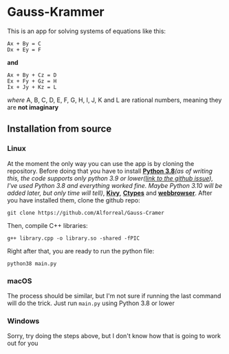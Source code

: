 # Gauss-Krammer

This is an app for solving systems of equations like this:
```
Ax + By = C
Dx + Ey = F
```
**and**
```
Ax + By + Cz = D
Ex + Fy + Gz = H
Ix + Jy + Kz = L
```
*where* A, B, C, D, E, F, G, H, I, J, K and L are rational numbers, meaning they are **not imaginary**

## Installation from source
### Linux
At the moment the only way you can use the app is by cloning the repository. Before doing that you have to install **[Python 3.8](https://www.python.org/downloads/release/python-380/)***(as of writing this, the code supports only python 3.9 or lower([link to the github issue](https://github.com/kivymd/KivyMD/issues/1166#issuecomment-1018337569)), I've used Python 3.8 and everything worked fine. Maybe Python 3.10 will be added later, but only time will tell)*, **[Kivy](https://kivy.org/doc/stable/gettingstarted/installation.html)**, **[Ctypes](https://pypi.org/project/ctypes-callable/)** and **[webbrowser](https://docs.python.org/3/library/webbrowser.html)**. 
After you have installed them, clone the github repo:
```
git clone https://github.com/Alforreal/Gauss-Cramer
```
Then, compile C++ libraries:
```
g++ library.cpp -o library.so -shared -fPIC
```
Right after that, you are ready to run the python file:
```
python38 main.py
```
### macOS
The process should be similar, but I'm not sure if running the last command will do the trick. Just run ```main.py``` using Python 3.8 or lower
### Windows
Sorry, try doing the steps above, but I don't know how that is going to work out for you
